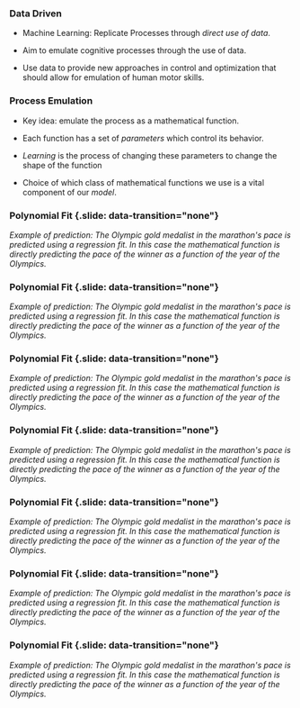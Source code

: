### Data Driven

* Machine Learning: Replicate Processes through *direct use of data*.

* Aim to emulate cognitive processes through the use of data.

* Use data to provide new approaches in control and optimization that should allow for emulation of human motor skills. 

### Process Emulation

* Key idea:  emulate the process as a mathematical function.

* Each function has a set of *parameters* which control its behavior.

* *Learning* is the process of changing these parameters to change the shape of the function

* Choice of which class of mathematical functions we use is a vital component of our *model*. 

### Polynomial Fit {.slide: data-transition="none"}

<object class="svgplot" data="../_ml/diagrams/olympic/olympic_loo000_LM_polynomial_num_basis001.svg"></object>

*Example of prediction: The Olympic gold medalist in the marathon's pace is predicted using a regression fit. In this case the mathematical function is directly predicting the pace of the winner as a function of the year of the Olympics.*

### Polynomial Fit {.slide: data-transition="none"}

<object class="svgplot" data="../_ml/diagrams/olympic/olympic_loo000_LM_polynomial_num_basis002.svg"></object>

*Example of prediction: The Olympic gold medalist in the marathon's pace is predicted using a regression fit. In this case the mathematical function is directly predicting the pace of the winner as a function of the year of the Olympics.*

### Polynomial Fit {.slide: data-transition="none"}

<object class="svgplot" data="../_ml/diagrams/olympic/olympic_loo000_LM_polynomial_num_basis003.svg"></object>

*Example of prediction: The Olympic gold medalist in the marathon's pace is predicted using a regression fit. In this case the mathematical function is directly predicting the pace of the winner as a function of the year of the Olympics.*

### Polynomial Fit {.slide: data-transition="none"}

<object class="svgplot" data="../_ml/diagrams/olympic/olympic_loo000_LM_polynomial_num_basis004.svg"></object>

*Example of prediction: The Olympic gold medalist in the marathon's pace is predicted using a regression fit. In this case the mathematical function is directly predicting the pace of the winner as a function of the year of the Olympics.*

### Polynomial Fit {.slide: data-transition="none"}

<object class="svgplot" data="../_ml/diagrams/olympic/olympic_loo000_LM_polynomial_num_basis005.svg"></object>

*Example of prediction: The Olympic gold medalist in the marathon's pace is predicted using a regression fit. In this case the mathematical function is directly predicting the pace of the winner as a function of the year of the Olympics.*

### Polynomial Fit {.slide: data-transition="none"}

<object class="svgplot" data="../_ml/diagrams/olympic/olympic_loo000_LM_polynomial_num_basis006.svg"></object>

*Example of prediction: The Olympic gold medalist in the marathon's pace is predicted using a regression fit. In this case the mathematical function is directly predicting the pace of the winner as a function of the year of the Olympics.*

### Polynomial Fit {.slide: data-transition="none"}

<object class="svgplot" data="../_ml/diagrams/olympic/olympic_loo000_LM_polynomial_num_basis007.svg"></object>

*Example of prediction: The Olympic gold medalist in the marathon's pace is predicted using a regression fit. In this case the mathematical function is directly predicting the pace of the winner as a function of the year of the Olympics.*

